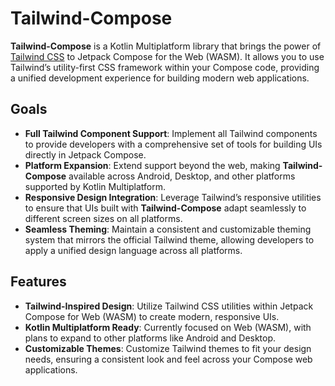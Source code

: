 # Tailwind-Compose

**Tailwind-Compose** is a Kotlin Multiplatform library that brings the power of [Tailwind CSS](https://tailwindcss.com/) to Jetpack Compose for the Web (WASM). It allows you to use Tailwind’s utility-first CSS framework within your Compose code, providing a unified development experience for building modern web applications.

## Goals

- **Full Tailwind Component Support**: Implement all Tailwind components to provide developers with a comprehensive set of tools for building UIs directly in Jetpack Compose.
- **Platform Expansion**: Extend support beyond the web, making **Tailwind-Compose** available across Android, Desktop, and other platforms supported by Kotlin Multiplatform.
- **Responsive Design Integration**: Leverage Tailwind’s responsive utilities to ensure that UIs built with **Tailwind-Compose** adapt seamlessly to different screen sizes on all platforms.
- **Seamless Theming**: Maintain a consistent and customizable theming system that mirrors the official Tailwind theme, allowing developers to apply a unified design language across all platforms.

## Features

- **Tailwind-Inspired Design**: Utilize Tailwind CSS utilities within Jetpack Compose for Web (WASM) to create modern, responsive UIs.
- **Kotlin Multiplatform Ready**: Currently focused on Web (WASM), with plans to expand to other platforms like Android and Desktop.
- **Customizable Themes**: Customize Tailwind themes to fit your design needs, ensuring a consistent look and feel across your Compose web applications.

